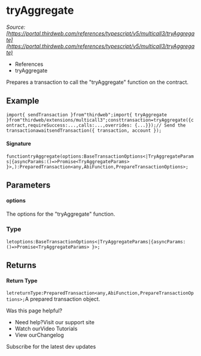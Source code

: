 # tryAggregate

*Source: [https://portal.thirdweb.com/references/typescript/v5/multicall3/tryAggregate](https://portal.thirdweb.com/references/typescript/v5/multicall3/tryAggregate)*

* References
* tryAggregate

Prepares a transaction to call the "tryAggregate" function on the contract.

## Example

`import{ sendTransaction }from"thirdweb";import{ tryAggregate }from"thirdweb/extensions/multicall3";consttransaction=tryAggregate({contract,requireSuccess:...,calls:...,overrides: {...}});// Send the transactionawaitsendTransaction({ transaction, account });`
#### Signature

`functiontryAggregate(options:BaseTransactionOptions<|TryAggregateParams|{asyncParams:()=>Promise<TryAggregateParams> }>,):PreparedTransaction<any,AbiFunction,PrepareTransactionOptions>;`
## Parameters

#### options

The options for the "tryAggregate" function.

### Type

`letoptions:BaseTransactionOptions<|TryAggregateParams|{asyncParams:()=>Promise<TryAggregateParams> }>;`
## Returns

#### Return Type

`letreturnType:PreparedTransaction<any,AbiFunction,PrepareTransactionOptions>;`A prepared transaction object.

Was this page helpful?

* Need help?Visit our support site
* Watch ourVideo Tutorials
* View ourChangelog

Subscribe for the latest dev updates

